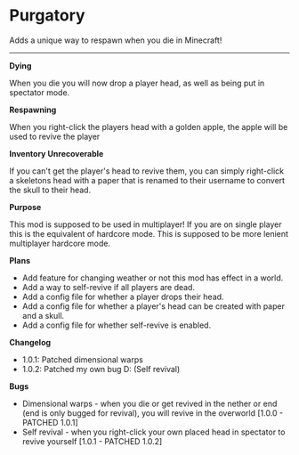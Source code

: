 # Purgatory

Adds a unique way to respawn when you die in Minecraft!

****

**Dying** 

When you die you will now drop a player head, as well as being put in spectator mode.

**Respawning**

When you right-click the players head with a golden apple, the apple will be used to revive the player

**Inventory Unrecoverable**

If you can't get the player's head to revive them, you can simply right-click a skeletons
head with a paper that is renamed to their username to convert the skull to their head.

**Purpose**

This mod is supposed to be used in multiplayer! If you are on single player this is the equivalent of hardcore mode.
This is supposed to be more lenient multiplayer hardcore mode.

**Plans**

 - Add feature for changing weather or not this mod has effect in a world.
 - Add a way to self-revive if all players are dead.
 - Add a config file for whether a player drops their head.
 - Add a config file for whether a player's head can be created with paper and a skull.
 - Add a config file for whether self-revive is enabled.

**Changelog**

 - 1.0.1: Patched dimensional warps
 - 1.0.2: Patched my own bug D: (Self revival)

**Bugs**

 - Dimensional warps - when you die or get revived in the nether or end (end is only bugged for revival), you will revive in the overworld [1.0.0 - PATCHED 1.0.1]
 - Self revival - when you right-click your own placed head in spectator to revive yourself [1.0.1 - PATCHED 1.0.2] 
